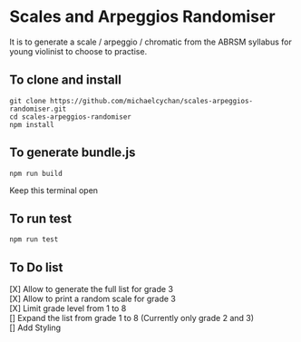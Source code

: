 # Scales and Arpeggios Randomiser

It is to generate a scale / arpeggio / chromatic from the ABRSM syllabus for young violinist to choose  to practise.

## To clone and install
```
git clone https://github.com/michaelcychan/scales-arpeggios-randomiser.git
cd scales-arpeggios-randomiser
npm install
```

## To generate bundle.js
```
npm run build
```
Keep this terminal open  

## To run test
```
npm run test
```

## To Do list
[X] Allow to generate the full list for grade 3  
[X] Allow to print a random scale for grade 3  
[X] Limit grade level from 1 to 8   
[] Expand the list from grade 1 to 8 (Currently only grade 2 and 3)  
[] Add Styling  